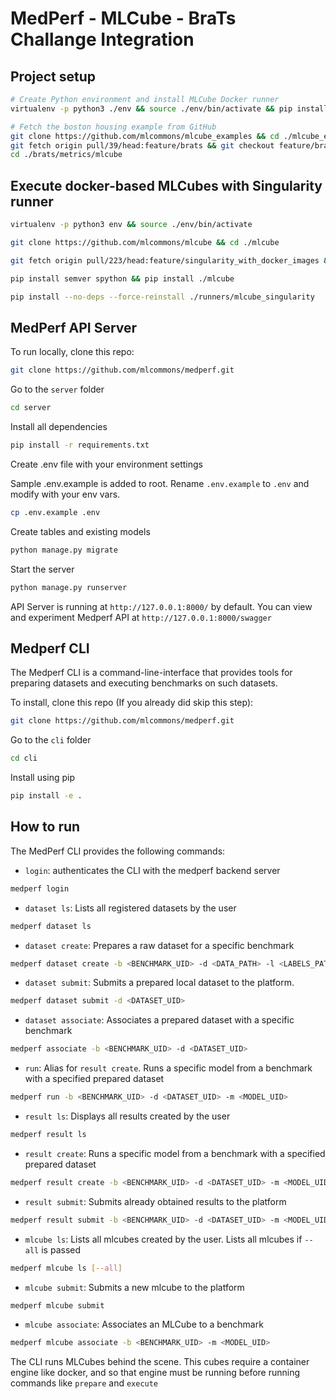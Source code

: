 # MedPerf - MLCube - BraTs Challange Integration

## Project setup

```bash
# Create Python environment and install MLCube Docker runner 
virtualenv -p python3 ./env && source ./env/bin/activate && pip install mlcube-docker

# Fetch the boston housing example from GitHub
git clone https://github.com/mlcommons/mlcube_examples && cd ./mlcube_examples
git fetch origin pull/39/head:feature/brats && git checkout feature/brats
cd ./brats/metrics/mlcube
```

## Execute docker-based MLCubes with Singularity runner

```bash
virtualenv -p python3 env && source ./env/bin/activate

git clone https://github.com/mlcommons/mlcube && cd ./mlcube

git fetch origin pull/223/head:feature/singularity_with_docker_images && git checkout feature/singularity_with_docker_images

pip install semver spython && pip install ./mlcube

pip install --no-deps --force-reinstall ./runners/mlcube_singularity
```

## MedPerf API Server

To run locally, clone this repo:

```Bash
git clone https://github.com/mlcommons/medperf.git
```

Go to the `server` folder

```Bash
cd server
```

Install all dependencies

```Bash
pip install -r requirements.txt
```

Create .env file with your environment settings

Sample .env.example is added to root. Rename `.env.example` to `.env` and modify with your env vars.

```Bash
cp .env.example .env
```

Create tables and existing models

```Bash
python manage.py migrate
```

Start the server

```Bash
python manage.py runserver
```

API Server is running at `http://127.0.0.1:8000/` by default. You can view and experiment Medperf API at `http://127.0.0.1:8000/swagger`

## Medperf CLI

The Medperf CLI is a command-line-interface that provides tools for preparing datasets and executing benchmarks on such datasets.

To install, clone this repo (If you already did skip this step):

```Bash
git clone https://github.com/mlcommons/medperf.git
```

Go to the `cli` folder

```Bash
cd cli
```

Install using pip

```Bash
pip install -e .
```

## How to run

The MedPerf CLI provides the following commands:

- `login`: authenticates the CLI with the medperf backend server

```Bash
medperf login
```

- `dataset ls`: Lists all registered datasets by the user

```Bash
medperf dataset ls
```

- `dataset create`: Prepares a raw dataset for a specific benchmark

```Bash
medperf dataset create -b <BENCHMARK_UID> -d <DATA_PATH> -l <LABELS_PATH>
```

- `dataset submit`: Submits a prepared local dataset to the platform.

```Bash
medperf dataset submit -d <DATASET_UID> 
```

- `dataset associate`: Associates a prepared dataset with a specific benchmark

```Bash
medperf associate -b <BENCHMARK_UID> -d <DATASET_UID>
```

- `run`: Alias for `result create`. Runs a specific model from a benchmark with a specified prepared dataset

```Bash
medperf run -b <BENCHMARK_UID> -d <DATASET_UID> -m <MODEL_UID>
```

- `result ls`: Displays all results created by the user

```Bash
medperf result ls
```


- `result create`: Runs a specific model from a benchmark with a specified prepared dataset

```Bash
medperf result create -b <BENCHMARK_UID> -d <DATASET_UID> -m <MODEL_UID>
```

- `result submit`: Submits already obtained results to the platform

```Bash
medperf result submit -b <BENCHMARK_UID> -d <DATASET_UID> -m <MODEL_UID>
```

- `mlcube ls`: Lists all mlcubes created by the user. Lists all mlcubes if `--all` is passed

```Bash
medperf mlcube ls [--all]
``` 

- `mlcube submit`: Submits a new mlcube to the platform

```Bash
medperf mlcube submit
```

- `mlcube associate`: Associates an MLCube to a benchmark

```Bash
medperf mlcube associate -b <BENCHMARK_UID> -m <MODEL_UID>
```

The CLI runs MLCubes behind the scene. This cubes require a container engine like docker, and so that engine must be running before running commands like `prepare` and `execute`
